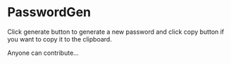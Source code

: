 # PasswordGen
Click generate button to generate a new password and click copy button if you want to copy it to the clipboard.


Anyone can contribute...

